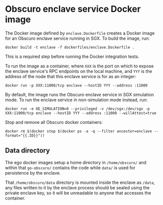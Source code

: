 # Obscuro enclave service Docker image

The Docker image defined by `enclave.Dockerfile` creates a Docker image for an Obscuro enclave service running in SGX. 
To build the image, run:

    docker build -t enclave -f dockerfiles/enclave.Dockerfile .

This is a required step before running the Docker integration tests.

To run the image as a container, where `XXX` is the port on which to expose the enclave service's RPC endpoints on the 
local machine, and `YYY` is the address of the node that this enclave service is for as an integer:

    docker run -p XXX:11000/tcp enclave --hostID YYY --address :11000

By default, the image runs the Obscuro enclave service in SGX simulation mode. To run the enclave service in 
non-simulation mode instead, run:

    docker run -e OE_SIMULATION=0 --privileged -v /dev/sgx:/dev/sgx -p XXX:11000/tcp enclave --hostID YYY --address :11000 --willAttest=true

Stop and remove all Obscuro docker containers:

    docker rm $(docker stop $(docker ps -a -q --filter ancestor=enclave --format="{{.ID}}"))

## Data directory
The ego docker images setup a home directory in `/home/obscuro/` and within that `go-obscuro/` contains the code 
while `data/` is used for persistence by the enclave.

That `/home/obscuro/data` directory is mounted inside the enclave as `/data`, any files written to it by the enclave process
should be sealed using the private enclave key, so it will be unreadable to anyone that accesses the container.